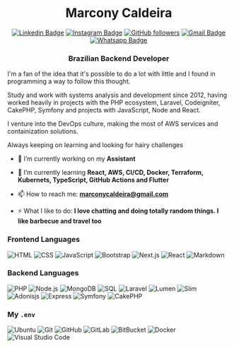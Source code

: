 <h1 align="center">Marcony Caldeira</h1>

<span align="center">

 [![Linkedin Badge](https://img.shields.io/badge/-Marcony%20Caldeira-blue?style=social&logo=Linkedin&logoColor=blue&link=https://www.linkedin.com/in/marconycaldeira/)](https://www.linkedin.com/in/marconycaldeira/) [![Instagram Badge](http://img.shields.io/badge/-@marconycaldeira-1ca0f1?style=social&logo=Instagram&logoColor=black&link=https://instagram.com/marconycaldeira)](https://instagram.com/marconycaldeira) [![GitHub followers](https://img.shields.io/github/followers/marconycaldeira?label=Follow&style=social)](https://github.com/marconycaldeira/?tab=follow) [![Gmail Badge](https://img.shields.io/badge/-marconycaldeira-c14438?style=social&logo=Gmail&logoColor=red&link=mailto:marconycaldeira@gmail.com)](mailto:marconycaldeira@gmail.com) [![Whatsapp Badge](https://img.shields.io/badge/-Whatsapp-c14438?style=social&logo=whatsapp&logoColor=green)](https://wa.me/+5538991695617) 

</span>

<h3 align="center">Brazilian Backend Developer</h3>

I'm a fan of the idea that it's possible to do a lot with little and I found in programming a way to follow this thought.

Study and work with systems analysis and development since 2012, having worked heavily in projects with the PHP ecosystem, Laravel, Codeigniter, CakePHP, Symfony and projects with JavaScript, Node and React.

I venture into the DevOps culture, making the most of AWS services and containization solutions.

Always keeping on learning and looking for hairy challenges

- 🔭 I’m currently working on my **Assistant**

- 🌱 I’m currently learning **React, AWS, CI/CD, Docker, Terraform, Kubernets, TypeScript, GitHub Actions and Flutter**

- 📫 How to reach me: **marconycaldeira@gmail.com**

- ⚡ What I like to do: **I love chatting and doing totally random things. I like barbecue and travel too**

### Frontend Languages
![HTML](https://img.shields.io/badge/-HTML-f6f8fa?style=flat&logo=HTML5)
![CSS](https://img.shields.io/badge/-CSS-f6f8fa?style=flat&logo=CSS3&logoColor=1572B6)
![JavaScript](https://img.shields.io/badge/-JavaScript-f6f8fa?style=flat&logo=javascript)
![Bootstrap](https://img.shields.io/badge/-Bootstrap-f6f8fa?style=flat&logo=bootstrap&logoColor=563D7C)
![Next.js](https://img.shields.io/badge/-Next.js-f6f8fa?style=flat&logo=next.js)
![React](https://img.shields.io/badge/-React-f6f8fa?style=flat&logo=react)
![Markdown](https://img.shields.io/badge/-Markdown-f6f8fa?style=flat&logo=markdown)

### Backend Languages
![PHP](https://img.shields.io/badge/-PHP-f6f8fa?style=flat&logo=PHP)
![Node.js](https://img.shields.io/badge/-Node.js-f6f8fa?style=flat&logo=node.js)
![MongoDB](https://img.shields.io/badge/-MongoDB-f6f8fa?style=flat&logo=mongodb)
![SQL](https://img.shields.io/badge/-SQL-f6f8fa?style=flat&logo=MySQL)
![Laravel](https://img.shields.io/badge/-Laravel-f6f8fa?style=flat&logo=laravel)
![Lumen](https://img.shields.io/badge/-Lumen-f6f8fa?style=flat&logo=Lumen)
![Slim](https://img.shields.io/badge/-Slim-f6f8fa?style=flat&logo=slim)
![Adonisjs](https://img.shields.io/badge/-Adonisjs-f6f8fa?style=flat&logo=adonisjs)
![Express](https://img.shields.io/badge/-Express-f6f8fa?style=flat&logo=Express)
![Symfony](https://img.shields.io/badge/-Symfony-f6f8fa?style=flat&logo=symfony)
![CakePHP](https://img.shields.io/badge/-CakePHP-f6f8fa?style=flat&logo=CakePHP)

### My `.env`
![Ubuntu](https://img.shields.io/badge/-Ubuntu-f6f8fa?style=flat&logo=Ubuntu)
![Git](https://img.shields.io/badge/-Git-f6f8fa?style=flat&logo=git)
![GitHub](https://img.shields.io/badge/-GitHub-f6f8fa?style=flat&logo=github)
![GitLab](https://img.shields.io/badge/-GitLab-f6f8fa?style=flat&logo=gitlab)
![BitBucket](https://img.shields.io/badge/-BitBucket-f6f8fa?style=flat&logo=bitbucket)
![Docker](https://img.shields.io/badge/-Docker-f6f8fa?style=flat&logo=docker)
![Visual Studio Code](https://img.shields.io/badge/-Visual%20Studio%20Code-f6f8fa?style=flat&logo=visual-studio-code&logoColor=007ACC)

